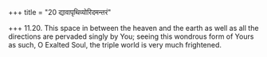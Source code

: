 +++
title = "20 द्यावापृथिव्योरिदमन्तरं"

+++
11.20. This space in between the heaven and the earth as well as all the
directions are pervaded singly by You; seeing this wondrous form of
Yours as such, O Exalted Soul, the triple world is very much frightened.
